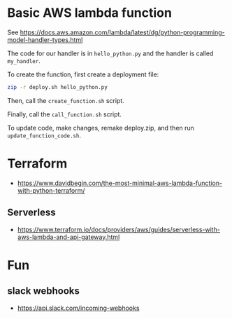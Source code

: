 # Basic AWS lambda function

See https://docs.aws.amazon.com/lambda/latest/dg/python-programming-model-handler-types.html

The code for our handler is in `hello_python.py` and the handler is called `my_handler`.

To create the function, first create a deployment file:

```sh
zip -r deploy.sh hello_python.py
```

Then, call the `create_function.sh` script.

Finally, call the `call_function.sh` script.

To update code, make changes, remake deploy.zip, and then run `update_function_code.sh`.

# Terraform

- https://www.davidbegin.com/the-most-minimal-aws-lambda-function-with-python-terraform/

## Serverless

- https://www.terraform.io/docs/providers/aws/guides/serverless-with-aws-lambda-and-api-gateway.html

# Fun

## slack webhooks

- https://api.slack.com/incoming-webhooks
